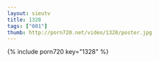 ```yaml
--- 
layout: sieutv
title: 1328
tags: ["001"]
thumb: http://porn720.net/video/1328/poster.jpg
---
```

{% include porn720 key="1328" %} 
